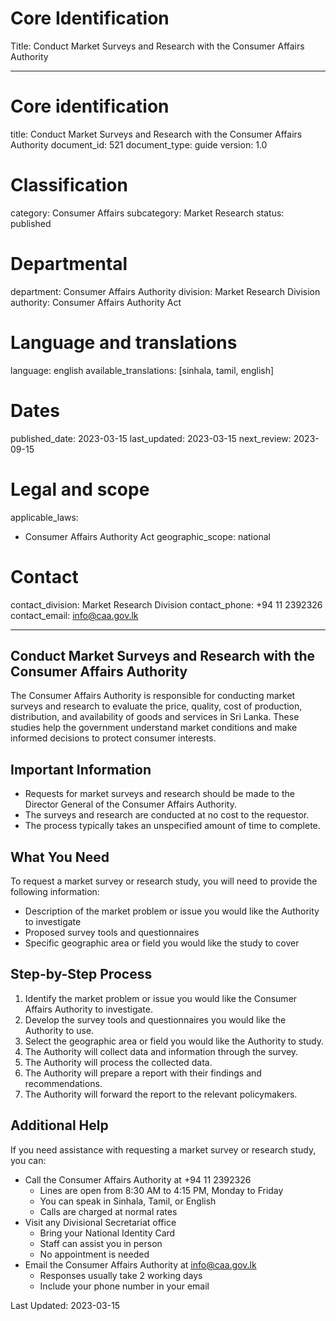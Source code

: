 # Core Identification
Title: Conduct Market Surveys and Research with the Consumer Affairs Authority

---
# Core identification
title: Conduct Market Surveys and Research with the Consumer Affairs Authority
document_id: 521
document_type: guide
version: 1.0

# Classification
category: Consumer Affairs
subcategory: Market Research
status: published

# Departmental
department: Consumer Affairs Authority
division: Market Research Division
authority: Consumer Affairs Authority Act

# Language and translations
language: english
available_translations: [sinhala, tamil, english]

# Dates
published_date: 2023-03-15
last_updated: 2023-03-15
next_review: 2023-09-15

# Legal and scope
applicable_laws:
 - Consumer Affairs Authority Act
geographic_scope: national

# Contact
contact_division: Market Research Division
contact_phone: +94 11 2392326
contact_email: info@caa.gov.lk

---

## Conduct Market Surveys and Research with the Consumer Affairs Authority

The Consumer Affairs Authority is responsible for conducting market surveys and research to evaluate the price, quality, cost of production, distribution, and availability of goods and services in Sri Lanka. These studies help the government understand market conditions and make informed decisions to protect consumer interests.

## Important Information

- Requests for market surveys and research should be made to the Director General of the Consumer Affairs Authority.
- The surveys and research are conducted at no cost to the requestor.
- The process typically takes an unspecified amount of time to complete.

## What You Need

To request a market survey or research study, you will need to provide the following information:

- Description of the market problem or issue you would like the Authority to investigate
- Proposed survey tools and questionnaires
- Specific geographic area or field you would like the study to cover

## Step-by-Step Process

1. Identify the market problem or issue you would like the Consumer Affairs Authority to investigate.
2. Develop the survey tools and questionnaires you would like the Authority to use.
3. Select the geographic area or field you would like the Authority to study.
4. The Authority will collect data and information through the survey.
5. The Authority will process the collected data.
6. The Authority will prepare a report with their findings and recommendations.
7. The Authority will forward the report to the relevant policymakers.

## Additional Help

If you need assistance with requesting a market survey or research study, you can:

- Call the Consumer Affairs Authority at +94 11 2392326
    - Lines are open from 8:30 AM to 4:15 PM, Monday to Friday
    - You can speak in Sinhala, Tamil, or English
    - Calls are charged at normal rates
- Visit any Divisional Secretariat office
    - Bring your National Identity Card
    - Staff can assist you in person
    - No appointment is needed
- Email the Consumer Affairs Authority at info@caa.gov.lk
    - Responses usually take 2 working days
    - Include your phone number in your email

Last Updated: 2023-03-15